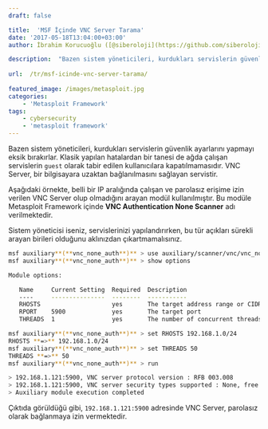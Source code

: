 ```yaml
---
draft: false

title:  'MSF İçinde VNC Server Tarama'
date: '2017-05-18T13:04:00+03:00'
author: İbrahim Korucuoğlu ([@siberoloji](https://github.com/siberoloji))

description:  "Bazen sistem yöneticileri, kurdukları servislerin güvenlik ayarlarını yapmayı eksik bırakırlar. Klasik yapılan hatalardan bir tanesi de ağda çalışan servislerin\_guest\_olarak tabir edilen kullanıcılara kapatılmamasıdır. VNC Server, bir bilgisayara uzaktan bağlanılmasını sağlayan servistir." 
 
url:  /tr/msf-icinde-vnc-server-tarama/
 
featured_image: /images/metasploit.jpg
categories:
    - 'Metasploit Framework'
tags:
    - cybersecurity
    - 'metasploit framework'
---
```



Bazen sistem yöneticileri, kurdukları servislerin güvenlik ayarlarını yapmayı eksik bırakırlar. Klasik yapılan hatalardan bir tanesi de ağda çalışan servislerin `guest` olarak tabir edilen kullanıcılara kapatılmamasıdır. VNC Server, bir bilgisayara uzaktan bağlanılmasını sağlayan servistir.



Aşağıdaki örnekte, belli bir IP aralığında çalışan ve parolasız erişime izin verilen VNC Server olup olmadığını arayan modül kullanılmıştır. Bu modüle Metasploit Framework içinde **VNC Authentication None Scanner** adı verilmektedir.



Sistem yöneticisi iseniz, servislerinizi yapılandırırken, bu tür açıkları sürekli arayan birileri olduğunu aklınızdan çıkartmamalısınız.


```bash
msf auxiliary**(**vnc_none_auth**)** > use auxiliary/scanner/vnc/vnc_none_auth
msf auxiliary**(**vnc_none_auth**)** > show options

Module options:

   Name     Current Setting  Required  Description
   ----     ---------------  --------  -----------
   RHOSTS                    yes       The target address range or CIDR identifier
   RPORT    5900             yes       The target port
   THREADS  1                yes       The number of concurrent threads

msf auxiliary**(**vnc_none_auth**)** > set RHOSTS 192.168.1.0/24
RHOSTS **=>** 192.168.1.0/24
msf auxiliary**(**vnc_none_auth**)** > set THREADS 50
THREADS **=>** 50
msf auxiliary**(**vnc_none_auth**)** > run

> 192.168.1.121:5900, VNC server protocol version : RFB 003.008
> 192.168.1.121:5900, VNC server security types supported : None, free access!
> Auxiliary module execution completed
```



Çıktıda görüldüğü gibi, `192.168.1.121:5900` adresinde VNC Server, parolasız olarak bağlanmaya izin vermektedir.
